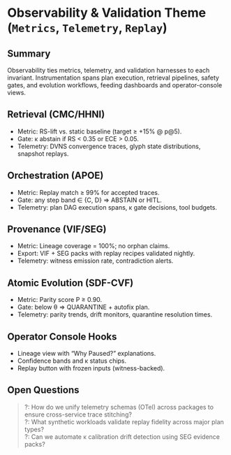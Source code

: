 # Observability & Validation Theme (`Metrics`, `Telemetry`, `Replay`)

## Summary
Observability ties metrics, telemetry, and validation harnesses to each invariant. Instrumentation spans plan execution, retrieval pipelines, safety gates, and evolution workflows, feeding dashboards and operator-console views.

## Retrieval (CMC/HHNI)
- Metric: RS-lift vs. static baseline (target ≥ +15% @ p@5).
- Gate: κ abstain if RS < 0.35 or ECE > 0.05.
- Telemetry: DVNS convergence traces, glyph state distributions, snapshot replays.

## Orchestration (APOE)
- Metric: Replay match ≥ 99% for accepted traces.
- Gate: any step band ∈ {C, D} ⇒ ABSTAIN or HITL.
- Telemetry: plan DAG execution spans, κ gate decisions, tool budgets.

## Provenance (VIF/SEG)
- Metric: Lineage coverage = 100%; no orphan claims.
- Export: VIF + SEG packs with replay recipes validated nightly.
- Telemetry: witness emission rate, contradiction alerts.

## Atomic Evolution (SDF-CVF)
- Metric: Parity score P ≥ 0.90.
- Gate: below θ ⇒ QUARANTINE + autofix plan.
- Telemetry: parity trends, drift monitors, quarantine resolution times.

## Operator Console Hooks
- Lineage view with “Why Paused?” explanations.
- Confidence bands and κ status chips.
- Replay button with frozen inputs (witness-backed).

## Open Questions
> ?: How do we unify telemetry schemas (OTel) across packages to ensure cross-service trace stitching?  
> ?: What synthetic workloads validate replay fidelity across major plan types?  
> ?: Can we automate κ calibration drift detection using SEG evidence packs?
